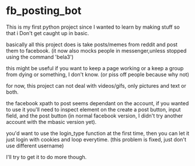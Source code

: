 # fb_posting_bot

This is my first python project since I wanted to learn by making stuff so that i Don't get caught up in basic.

basically all this project does is take posts/memes from reddit and post them to facebook.
(it now also mocks people in messenger,unless stopped using the command 'bela3')

this might be useful if you want to keep a page working or a keep a group from dying or something, I don't know.
(or piss off people because why not)

for now, this project can not deal with videos/gifs, only pictures and text or both.

the facebook xpath to post seems dependant on the account, if you wanted to use it you'll need to inspect element on the create a post button, input field, and the post button (in normal facebook version, I didn't try another account with the mbasic version yet).

you'd want to use the login_type function at the first time, then you can let it just login with cookies and loop everytime.
(this problem is fixed, just don't use different username)

I'll try to get it to do more though.

